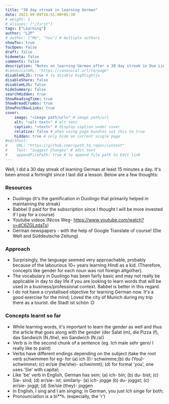 ```yaml
---
title: "30 day streak in learning German"
date: 2021-09-09T16:51:00+05:30
# weight: 1
# aliases: ["/first"]
tags: ["Learning"]
author: "LJP"
# author: ["Me", "You"] # multiple authors
showToc: true
TocOpen: false
draft: false
hidemeta: false
comments: false
description: "Notes on learning German after a 30 day streak in Duo Lingo"
#canonicalURL: "https://canonical.url/to/page"
disableHLJS: true # to disable highlightjs
disableShare: false
disableHLJS: false
hideSummary: false
searchHidden: true
ShowReadingTime: true
ShowBreadCrumbs: true
ShowPostNavLinks: true
cover:
    image: "<image path/url>" # image path/url
    alt: "<alt text>" # alt text
    caption: "<text>" # display caption under cover
    relative: false # when using page bundles set this to true
    hidden: true # only hide on current single page
#editPost:
#    URL: "https://github.com/<path_to_repo>/content"
#    Text: "Suggest Changes" # edit text
#    appendFilePath: true # to append file path to Edit link
---
```

Well, I did a 30 day streak of learning German at least 15 minutes a day. It's been amost a fortnight since I last did a lesson. Below are a few thoughts:

### Resources

* Duolingo (it's the gamification in Duolingo that primarily helped in maintaining the streak)
* Babbel (I paid for the subscription since I thought I will be more invested if I pay for a course)
* Youtube videos (Nicos Weg- https://www.youtube.com/watch?v=dC6ZGLzdaTs)
* German newspapers - with the help of Google Translate of course! (Die Welt and Süddeutsche Zeitung)

### Approach

* Surprisingly, the language seemed very approachable, probably because of the labourious 10+ years learning Hindi as a kid. (Therefore, concepts like gender for each noun was not foreign altgother).
* The vocabulary in Duolingo has been fairly basic and may not really be applicable in day to day life if you are looking to learn words that will be used in a business/professional context. Babbel is better in this regard. 
* I do not have a crystallised objective for learning German now. It's a good exercise for the mind; Loved the city of Munich during my trip there as a tourist. die Stadt ist schön :D

### Concepts learnt so far

* While learning words, it's important to learn the gender as well and thus the article that goes along with the gender (der Salat (m), die Pizza (f), das Sandwich (N./the), ein Sandwich (N./a))
* Verb is in the second chunk of a sentence (eg. Ich male sehr gern/ I really like to paint)
* Verbs have different endings depending on the subject (take the root verb schwimmen for eg- for (a) ich (I)- schwimme;(b) du (You)- schwimmst; (c) er/sie (he/she)- schwimmt); (d) for formal 'you', one uses 'Sie' with capital;
* Like 'be' verb in English, German has sein; (a) ich- bin; (b) du- bist; (c) Sie- sind; (d) er/sie- ist; similarly- (a) ich- jogge (b) du- joggst; (c) er/sie- joggt; (d) Sie/sie (they)- joggen
* In English, I sing and I am singing; In German, you just Ich singe for both;
* Pronounciation is a bi**h. (especially, the 'r')
